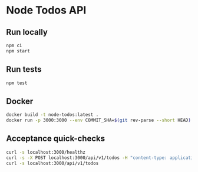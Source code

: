 # Node Todos API

## Run locally

```bash
npm ci
npm start
```

## Run tests

```bash
npm test
```

## Docker

```bash
docker build -t node-todos:latest .
docker run -p 3000:3000 --env COMMIT_SHA=$(git rev-parse --short HEAD) node-todos:latest
```

## Acceptance quick-checks

```bash
curl -s localhost:3000/healthz
curl -s -X POST localhost:3000/api/v1/todos -H "content-type: application/json" -d '{"title":"first"}'
curl -s localhost:3000/api/v1/todos
```